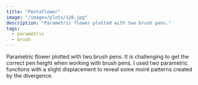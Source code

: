 ```yaml
---
title: "Pentaflower"
image: "/images/plots/128.jpg"
description: "Parametric flower plotted with two brush pens."
tags:
  - parametric
  - brush
---
```


Parametric flower plotted with two brush pens. It is challenging to get the correct pen height when working with brush pens. I used two parametric functions with a slight displacement to reveal some moiré patterns created by the divergence.
